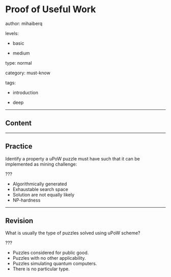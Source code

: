 # Proof of Useful Work
author: mihaiberq

levels:

  - basic

  - medium

type: normal

category: must-know

tags:

  - introduction

  - deep

---
## Content



---
## Practice

Identify a property a uPoW puzzle must have such that it can be implemented as mining challenge:

???

* Algorithmically generated
* Exhaustable search space
* Solution are not equally likely
* NP-hardness

---
## Revision

What is usually the type of puzzles solved using uPoW scheme?

???

* Puzzles considered for public good.
* Puzzles with no other applicability.
* Puzzles simulating quantum computers.
* There is no particular type.

